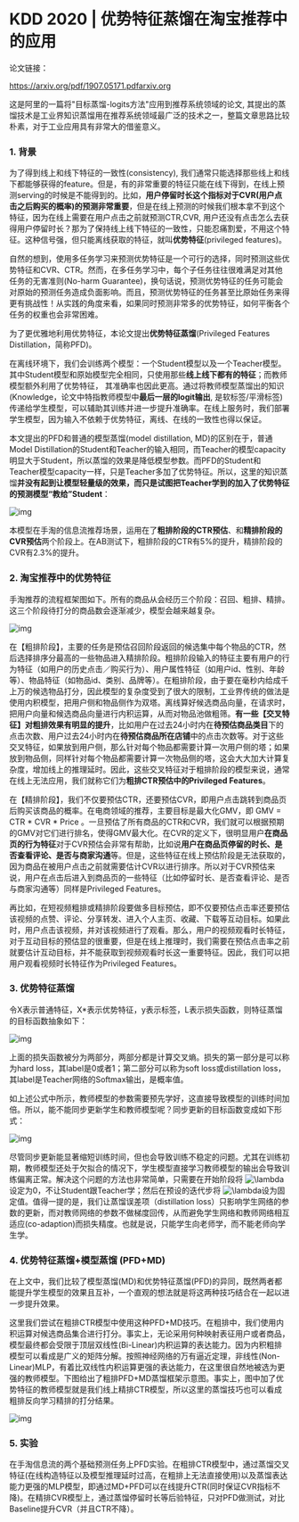 # KDD 2020 | 优势特征蒸馏在淘宝推荐中的应用

论文链接：

https://arxiv.org/pdf/1907.05171.pdfarxiv.org



这是阿里的一篇将"目标蒸馏-logits方法"应用到推荐系统领域的论文, 其提出的蒸馏技术是工业界知识蒸馏用在推荐系统领域最广泛的技术之一，整篇文章思路比较朴素，对于工业应用具有非常大的借鉴意义。

### 1. 背景

为了得到线上和线下特征的一致性(consistency), 我们通常只能选择那些线上和线下都能够获得的feature。但是，有的非常重要的特征只能在线下得到，在线上预测serving的时候是不能得到的。比如，**用户停留时长这个指标对于CVR(用户点击之后购买的概率)的预测非常重要**，但是在线上预测的时候我们根本拿不到这个特征，因为在线上需要在用户点击之前就预测CTR,CVR, 用户还没有点击怎么去获得用户停留时长？那为了保持线上线下特征的一致性，只能忍痛割爱，不用这个特征。这种信号强，但只能离线获取的特征，就叫**优势特征**(privileged features)。

自然的想到，使用多任务学习来预测优势特征是一个可行的选择，同时预测这些优势特征和CVR、CTR。然而，在多任务学习中，每个子任务往往很难满足对其他任务的无害准则(No-harm Guarantee)，换句话说，预测优势特征的任务可能会对原始的预测任务造成负面影响。而且，预测优势特征的任务甚至比原始任务来得更有挑战性！从实践的角度来看，如果同时预测非常多的优势特征，如何平衡各个任务的权重也会非常困难。

为了更优雅地利用优势特征，本论文提出**优势特征蒸馏**(Privileged Features Distillation，简称PFD)。

在离线环境下，我们会训练两个模型：一个Student模型以及一个Teacher模型。其中Student模型和原始模型完全相同，只使用那些**线上线下都有的特征**；而教师模型额外利用了优势特征， 其准确率也因此更高。通过将教师模型蒸馏出的知识 (Knowledge，论文中特指教师模型中**最后一层的logit输出**, 是软标签/平滑标签) 传递给学生模型，可以辅助其训练并进一步提升准确率。在线上服务时，我们部署学生模型，因为输入不依赖于优势特征，离线、在线的一致性也得以保证。

本文提出的PFD和普通的模型蒸馏(model distillation, MD)的区别在于，普通Model Distillation的Student和Teacher的输入相同，而Teacher的模型capacity明显大于Student，所以蒸馏的效果是降低模型参数。而PFD的Student和Teacher模型capacity一样，只是Teacher多加了优势特征。所以，这里的知识蒸馏**并没有起到让模型轻量级的效果，而只是试图把Teacher学到的加入了优势特征的预测模型“教给”Student**：

![img](https://pic4.zhimg.com/v2-5e0ae33ef174e3c9d18afa1342a3391b_b.png)

本模型在手淘的信息流推荐场景，运用在了**粗排阶段的CTR预估**、和**精排阶段的CVR预估**两个阶段上。在AB测试下，粗排阶段的CTR有5%的提升，精排阶段的CVR有2.3%的提升。

### 2. 淘宝推荐中的优势特征

手淘推荐的流程框架图如下。所有的商品从会经历三个阶段：召回、粗排、精排。这三个阶段待打分的商品数会逐渐减少，模型会越来越复杂。

![img](https://pic2.zhimg.com/v2-4ba34c35432a149c00c80b88215855d9_b.jpeg)

在【粗排阶段】，主要的任务是预估召回阶段返回的候选集中每个物品的CTR，然后选择排序分最高的一些物品进入精排阶段。粗排阶段输入的特征主要有用户的行为特征（如用户的历史点击／购买行为）、用户属性特征（如用户id、性别、年龄等）、物品特征（如物品id、类别、品牌等）。在粗排阶段，由于要在毫秒内给成千上万的候选物品打分，因此模型的复杂度受到了很大的限制，工业界传统的做法是使用内积模型，把用户侧和物品侧作为双塔。离线算好候选商品向量，在请求时，把用户向量和候选商品向量进行内积运算，从而对物品池做粗筛。**有一些【交叉特征】对粗排效果有明显的提升**，比如用户在过去24小时内在**待预估商品类目**下的点击次数、用户过去24小时内在**待预估商品所在店铺**中的点击次数等。对于这些交叉特征，如果放到用户侧，那么针对每个物品都需要计算一次用户侧的塔；如果放到物品侧，同样针对每个物品都需要计算一次物品侧的塔，这会大大加大计算复杂度，增加线上的推理延时。因此，这些交叉特征对于粗排阶段的模型来说，通常在线上无法应用，我们就称它们为**粗排CTR预估中的Privileged Features**。

在【精排阶段】，我们不仅要预估CTR，还要预估CVR，即用户点击跳转到商品页后购买该商品的概率。在电商领域的推荐，主要目标是最大化GMV，即 GMV = CTR * CVR * Price 。一旦预估了所有商品的CTR和CVR，我们就可以根据预期的GMV对它们进行排名，使得GMV最大化。在CVR的定义下，很明显用户**在商品页的行为特征**对于CVR预估会非常有帮助，比如说**用户在商品页停留的时长、是否查看评论、是否与商家沟通**等。但是，这些特征在线上预估阶段是无法获取的，因为商品在被用户点击之前就需要估计CVR以进行排序。所以对于CVR预估来说，用户在点击后进入到商品页的一些特征（比如停留时长、是否查看评论、是否与商家沟通等）同样是Privileged Features。

再比如，在短视频粗排或精排阶段要做多目标预估，即不仅要预估点击率还要预估该视频的点赞、评论、分享转发、进入个人主页、收藏、下载等互动目标。如果此时，用户点击该视频，并对该视频进行了观看。那么，用户的视频观看时长特征，对于互动目标的预估显的很重要，但是在线上推理时，我们需要在预估点击率之前就要估计互动目标，并不能获取到视频观看时长这一重要特征。因此，我们可以把用户观看视频时长特征作为Privileged Features。

### 3. 优势特征蒸馏

令X表示普通特征，X*表示优势特征，y表示标签，L表示损失函数，则特征蒸馏的目标函数抽象如下：

![img](https://pic2.zhimg.com/v2-9e44992e7359ed41496670e871b70229_b.jpeg)

上面的损失函数被分为两部分，两部分都是计算交叉熵。损失的第一部分是可以称为hard loss，其label是0或者1；第二部分可以称为soft loss或distillation loss，其label是Teacher网络的Softmax输出，是概率值。

如上述公式中所示，教师模型的参数需要预先学好，这直接导致模型的训练时间加倍。所以，能不能同步更新学生和教师模型呢？同步更新的目标函数变成如下形式：

![img](https://pic4.zhimg.com/v2-41c9b5fb1e4bfb8568ffb3fae0256787_b.jpeg)

尽管同步更新能显著缩短训练时间，但也会导致训练不稳定的问题。尤其在训练初期，教师模型还处于欠拟合的情况下，学生模型直接学习教师模型的输出会导致训练偏离正常。解决这个问题的方法也非常简单，只需要在开始阶段将 ![\lambda](https://www.zhihu.com/equation?tex=%5Clambda) 设定为0，不让Student跟Teacher学；然后在预设的迭代步将 ![\lambda](https://www.zhihu.com/equation?tex=%5Clambda)设为固定值。值得一提的是，我们让蒸馏误差项（distillation loss）只影响学生网络的参数的更新，而对教师网络的参数不做梯度回传，从而避免学生网络和教师网络相互适应(co-adaption)而损失精度。也就是说，只能学生向老师学，而不能老师向学生学。

### 4. 优势特征蒸馏+模型蒸馏 (PFD+MD)

在上文中，我们比较了模型蒸馏(MD)和优势特征蒸馏(PFD)的异同，既然两者都能提升学生模型的效果且互补，一个直观的想法就是将这两种技巧结合在一起以进一步提升效果。

这里我们尝试在粗排CTR模型中使用这种PFD+MD技巧。在粗排中，我们使用内积运算对候选商品集合进行打分。事实上，无论采用何种映射表征用户或者商品，模型最终都会受限于顶层双线性(Bi-Linear)内积运算的表达能力。因为内积粗排模型可以看成是广义的矩阵分解。按照神经网络的万有逼近定理，非线性(Non-Linear)MLP，有着比双线性内积运算更强的表达能力，在这里很自然地被选为更强的教师模型。下图给出了粗排PFD+MD蒸馏框架示意图。事实上，图中加了优势特征的教师模型就是我们线上精排CTR模型，所以这里的蒸馏技巧也可以看成粗排反向学习精排的打分结果。

![img](https://pic4.zhimg.com/v2-a40fe3708ea33c7cfedae657db89854b_b.jpeg)



### 5. 实验

在手淘信息流的两个基础预测任务上PFD实验。在粗排CTR模型中，通过蒸馏交叉特征(在线构造特征以及模型推理延时过高，在粗排上无法直接使用)以及蒸馏表达能力更强的MLP模型，即通过MD+PFD可以在线提升CTR(同时保证CVR指标不降)。在精排CVR模型上，通过蒸馏停留时长等后验特征，只对PFD做测试，对比Baseline提升CVR（并且CTR不降）。